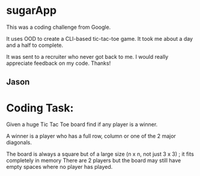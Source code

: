 # sugarApp

This was a coding challenge from Google. 

It uses OOD to create a CLI-based tic-tac-toe game. 
It took me about a day and a half to complete.

It was sent to a recruiter who never got back to me. 
I would really appreciate feedback on my code. Thanks!

Jason
---------------------------------------

# Coding Task:

Given a huge Tic Tac Toe board find if any player is a winner. 

A winner is a player who has a full row, column or one of the 2 major diagonals. 

The board is always a square but of a large size (n x n, not just  3 x 3) ; it fits completely in memory
There are 2 players but the board may still have empty spaces where no player has played.


